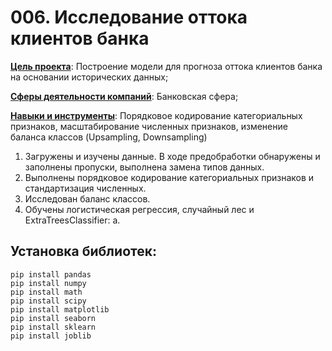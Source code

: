 # 006. Исследование оттока клиентов банка

<u>**Цель проекта**</u>: Построение модели для прогноза оттока клиентов банка на основании исторических данных;

<u>**Сферы деятельности компаний**</u>: Банковская сфера;

<u>**Навыки и инструменты**</u>: Порядковое кодирование категориальных признаков, масштабирование численных признаков, изменение баланса классов (Upsampling, Downsampling)


1. Загружены и изучены данные. В ходе предобработки обнаружены и заполнены пропуски, выполнена замена типов данных.
2. Выполнены порядковое кодирование категориальных признаков и стандартизация численных.
3. Исследован баланс классов.
4. Обучены логистическая регрессия, случайный лес и ExtraTreesClassifier:
  а.

## Установка библиотек:
```python3
pip install pandas
pip install numpy
pip install math
pip install scipy
pip install matplotlib
pip install seaborn
pip install sklearn
pip install joblib
```
